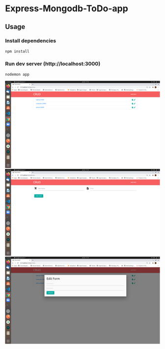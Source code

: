 # Express-Mongodb-ToDo-app


## Usage

### Install dependencies

```
npm install
```

### Run dev server (http://localhost:3000)

```
nodemon app
```

![screenshot](https://github.com/prakashjha18/Express-Mongodb-ToDo-app/blob/main/screenshots/1.png)
![screenshot](https://github.com/prakashjha18/Express-Mongodb-ToDo-app/blob/main/screenshots/2.png)
![screenshot](https://github.com/prakashjha18/Express-Mongodb-ToDo-app/blob/main/screenshots/3.png)